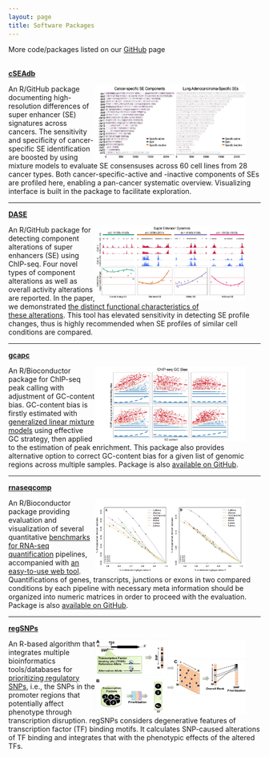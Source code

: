```yaml
---
layout: page
title: Software Packages
---
```


More code/packages listed on our [GitHub](https://github.com/tenglab) page
<br><br>

[**cSEAdb**](https://github.com/tenglab/cSEAdb)

<img style="float:right;margin: 0 30px 0 0;width:300px;height:150px;"
src="/assets/themes/twitter/bootstrap/img/cancerse.jpg">

An R/GitHub package documenting high-resolution differences of super 
enhancer (SE) signatures across cancers. The sensitivity and specificity
of cancer-specific SE identification are boosted by using mixture
models to evaluate SE consensuses across 60 cell lines from 28 cancer
types. Both cancer-specific-active and -inactive components of SEs are
profiled here, enabling a pan-cancer systematic overview. Visualizing
interface is built in the package to facilitate exploration. 

---


[**DASE**](https://github.com/tenglab/DASE)

<img style="float:right;margin: 0 30px 0 0;width:300px;height:150px;"
src="/assets/themes/twitter/bootstrap/img/sedynamics2.jpg">

An R/GitHub package for detecting component alterations of super 
enhancers (SE) using ChIP-seq. Four novel types of component alterations
as well as overall activity alterations are reported. In the paper, we
demonstrated [the distinct functional characteristics of  
these alterations](https://doi.org/10.1093/nar/gkac141).
This tool has elevated sensitivity in detecting SE profile changes, 
thus is highly recommended when SE profiles of similar cell conditions
are compared.

---

[**gcapc**](https://bioconductor.org/packages/gcapc/)

<img style="float:right;margin: 0 30px 0 0;width:300px;height:150px;"
src="/assets/themes/twitter/bootstrap/img/gccontent2.jpg">
 
An R/Bioconductor package for ChIP-seq peak calling with adjustment of
GC-content bias. GC-content bias is firstly estimated with [generalized
linear mixture models](https://doi.org/10.1101/gr.220673.117) using 
effective GC strategy, then applied to the estimation of peak enrichment.
This package also provides alternative option to correct GC-content 
bias for a given list of genomic regions across multiple samples. 
Package is also [available on GitHub](https://github.com/tenglab/gcapc).

---

[**rnaseqcomp**](https://bioconductor.org/packages/rnaseqcomp)

<img style="float:right;margin: 0 30px 0 0;width:300px;height:150px;"
src="/assets/themes/twitter/bootstrap/img/rnaseqbenchmark.jpg">

An R/Bioconductor package providing evaluation and visualization of several
quantitative [benchmarks for RNA-seq quantification](https://doi.org/10.1186/s13059-016-0940-1)
pipelines, accompanied with [an easy-to-use
web tool](http://rafalab.rc.fas.harvard.edu/rnaseqbenchmark).
Quantifications of genes, transcripts, junctions or exons in two compared
conditions by each pipeline with necessary meta information should be
organized into numeric matrices in order to proceed with the evaluation.
Package is also [available on GitHub](https://github.com/tenglab/rnaseqcomp).

---

[**regSNPs**](https://github.com/tengmx/regSNPs)

<img style="float:right;margin: 0 30px 0 0;width:300px;height:150px;"
src="/assets/themes/twitter/bootstrap/img/regsnps.jpg">

An R-based algorithm that integrates multiple
bioinformatics tools/databases for [prioritizing regulatory SNPs](https://doi.org/10.1093/bioinformatics/bts275),
i.e., the SNPs in the promoter regions that potentially affect phenotype
through transcription disruption. regSNPs considers degenerative features
of transcription factor (TF) binding motifs. It calculates SNP-caused
alterations of TF binding and integrates that with the phenotypic effects of
the altered TFs. 
